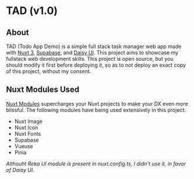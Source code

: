 # TAD (v1.0)
## About
TAD (Todo App Demo) is a simple full stack task manager web app made with [Nuxt 3](https://nuxt.com/), [Supabase](https://supabase.com/), and [Daisy UI](https://daisyui.com/). This project aims to showcase my fullstack web development skills. This project is open source, but you should modify it first before deploying it, so as to not deploy an exact copy of this project, without my consent. 
## Nuxt Modules Used
[Nuxt Modules](https://nuxt.com/modules) supercharges your Nuxt projects to make your DX even more blissful. The following modules have being used extensively in this project:
- Nuxt Image 
- Nuxt Icon
- Nuxt Fonts
- Supabase
- Vueuse
- Pinia

 *Althouht Reka UI module is present in nuxt.config.ts, I didn't use it, in favor of Daisy UI.*

